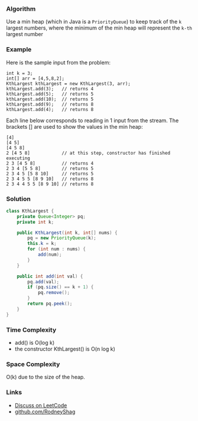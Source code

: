 ### Algorithm

Use a min heap (which in Java is a `PriorityQueue`) to keep track of the `k` largest numbers, where the minimum of the min heap will represent the `k-th` largest number

### Example

Here is the sample input from the problem:
```
int k = 3;
int[] arr = [4,5,8,2];
KthLargest kthLargest = new KthLargest(3, arr);
kthLargest.add(3);   // returns 4
kthLargest.add(5);   // returns 5
kthLargest.add(10);  // returns 5
kthLargest.add(9);   // returns 8
kthLargest.add(4);   // returns 8
```

Each line below corresponds to reading in 1 input from the stream. The brackets [] are used to show the values in the min heap:
```
[4]
[4 5]
[4 5 8]
2 [4 5 8]            // at this step, constructor has finished executing
2 3 [4 5 8]          // returns 4
2 3 4 [5 5 8]        // returns 5
2 3 4 5 [5 8 10]     // returns 5
2 3 4 5 5 [8 9 10]   // returns 8
2 3 4 4 5 5 [8 9 10] // returns 8
```

### Solution

```java
class KthLargest {
    private Queue<Integer> pq;
    private int k;

    public KthLargest(int k, int[] nums) {
        pq = new PriorityQueue(k);
        this.k = k;
        for (int num : nums) {
            add(num);
        }
    }

    public int add(int val) {
        pq.add(val);
        if (pq.size() == k + 1) {
            pq.remove();
        }
        return pq.peek();
    }
}
```

### Time Complexity

- add() is O(log k)
- the constructor KthLargest() is O(n log k)

### Space Complexity

O(k) due to the size of the heap.

### Links

- [Discuss on LeetCode](https://leetcode.com/problems/kth-largest-element-in-a-stream/discuss/343774)
- [github.com/RodneyShag](https://github.com/RodneyShag)
